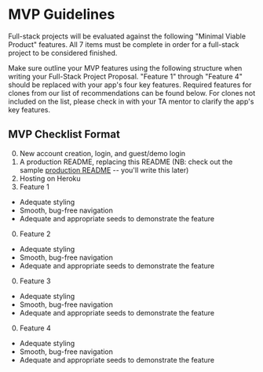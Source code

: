 # MVP Guidelines

Full-stack projects will be evaluated against the following "Minimal Viable Product" features. All 7 items must be complete in order for a full-stack project to be considered finished.

Make sure outline your MVP features using the following structure when writing your Full-Stack Project Proposal. "Feature 1" through "Feature 4" should be replaced with your app's four key features. Required features for clones from our list of recommendations can be found below. For clones not included on the list, please check in with your TA mentor to clarify the app's key features.

## MVP Checklist Format

0. New account creation, login, and guest/demo login
0. A production README, replacing this README (NB: check out the sample [production README][production-readme] -- you'll write this later)
0. Hosting on Heroku
0. Feature 1
  * Adequate styling
  * Smooth, bug-free navigation
  * Adequate and appropriate seeds to demonstrate the feature
0. Feature 2
  * Adequate styling
  * Smooth, bug-free navigation
  * Adequate and appropriate seeds to demonstrate the feature
0. Feature 3
  * Adequate styling
  * Smooth, bug-free navigation
  * Adequate and appropriate seeds to demonstrate the feature
0. Feature 4
  * Adequate styling
  * Smooth, bug-free navigation
  * Adequate and appropriate seeds to demonstrate the feature

[production-readme]: ../demos/sample_project_proposal/docs/production_readme.md

